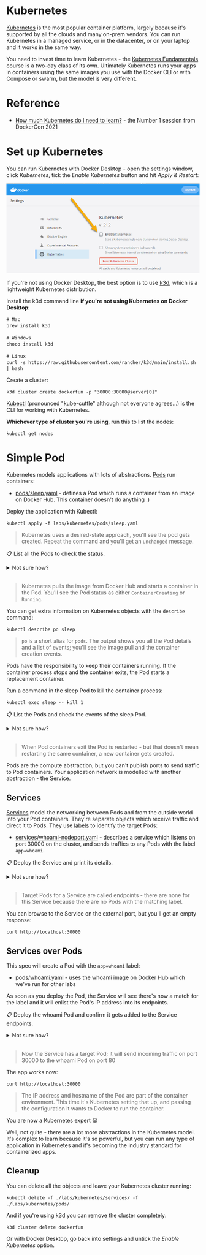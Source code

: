 # Kubernetes

[Kubernetes](https://kubernetes.io) is the most popular container platform, largely because it's supported by all the clouds and many on-prem vendors. You can run Kubernetes in a managed service, or in the datacenter, or on your laptop and it works in the same way.

You need to invest time to learn Kubernetes - the [Kubernetes Fundamentals](https://k8sfun.courselabs.co) course is a two-day class of its own. Ultimately Kubernetes runs your apps in containers using the same images you use with the Docker CLI or with Compose or swarm, but the model is very different.

# Reference

- [How much Kubernetes do I need to learn?](https://docker.events.cube365.net/dockercon-live/2021/content/Videos/zo9AAafDLCPRv2rom) - the Number 1 session from DockerCon 2021

# Set up Kubernetes

You can run Kubernetes with Docker Desktop - open the settings window, click _Kubernetes_, tick the _Enable Kubernetes_ button and hit _Apply & Restart_:

![Enabling Kubernetes in Docker Desktop](../../img/docker-desktop-kubernetes.png)

If you're not using Docker Desktop, the best option is to use [k3d](https://k3d.io/#installation), which is a lightweight Kubernetes distribution.

Install the k3d command line **if you're not using Kubernetes on Docker Desktop**:

```
# Mac
brew install k3d

# Windows
choco install k3d

# Linux
curl -s https://raw.githubusercontent.com/rancher/k3d/main/install.sh | bash
```

Create a cluster:

```
k3d cluster create dockerfun -p "30000:30000@server[0]"
```

[Kubectl](https://kubernetes.io/docs/reference/generated/kubectl/kubectl-commands) (pronounced "kube-cuttle" although not everyone agrees...) is the CLI for working with Kubernetes. 

**Whichever type of cluster you're using**, run this to list the nodes:

```
kubectl get nodes
```

# Simple Pod

Kubernetes models applications with lots of abstractions. [Pods](https://kubernetes.io/docs/concepts/workloads/pods/) run containers:

- [pods/sleep.yaml](./pods/sleep.yaml) - defines a Pod which runs a container from an image on Docker Hub. This container doesn't do anything :)

Deploy the application with Kubectl:

``` 
kubectl apply -f labs/kubernetes/pods/sleep.yaml
```

> Kubernetes uses a desired-state approach, you'll see the pod gets created. Repeat the command and you'll get an `unchanged` message.

📋 List all the Pods to check the status.

<details>
  <summary>Not sure how?</summary>

```
# kubectl uses a standard [verb] [object] syntax:
kubectl get pods
```

</details><br/>

> Kubernetes pulls the image from Docker Hub and starts a container in the Pod. You'll see the Pod status as either `ContainerCreating` or `Running`.

You can get extra information on Kubernetes objects with the `describe` command:

```
kubectl describe po sleep
```

> `po` is a short alias for `pods`. The output shows you all the Pod details and a list of events; you'll see the image pull and the container creation events.

Pods have the responsibility to keep their containers running. If the container process stops and the container exits, the Pod starts a replacement container.

Run a command in the sleep Pod to kill the container process:

```
kubectl exec sleep -- kill 1
```

📋 List the Pods and check the events of the sleep Pod.

<details>
  <summary>Not sure how?</summary>

```
# the Pod list shows the restart count:
kubectl get pods

# the details show the container being replaced:
kubectl describe pod sleep
```

</details><br/>

> When Pod containers exit the Pod is restarted - but that doesn't mean restarting the same container, a new container gets created.

Pods are the compute abstraction, but you can't publish ports to send traffic to Pod containers. Your application network is modelled with another abstraction - the Service.

## Services

[Services](https://kubernetes.io/docs/concepts/services-networking/service/) model the networking between Pods and from the outside world into your Pod containers. They're separate objects which receive traffic and direct it to Pods. They use [labels](https://kubernetes.io/docs/concepts/overview/working-with-objects/labels/) to identify the target Pods:

- [services/whoami-nodeport.yaml](./services/whoami-nodeport.yaml) - describes a service which listens on port 30000 on the cluster, and sends traffics to any Pods with the label `app=whoami`.

📋 Deploy the Service and print its details.

<details>
  <summary>Not sure how?</summary>

```
# apply is used for all types of object:
kubectl apply -f labs/kubernetes/services/

# list the Services:
kubectl get service

# the details show Service's IP address and ports:
kubectl describe service whoami-np
```

</details><br/>

> Target Pods for a Service are called endpoints - there are none for this Service because there are no Pods with the matching label.

You can browse to the Service on the external port, but you'll get an empty response:

```
curl http://localhost:30000
```

## Services over Pods

This spec will create a Pod with the `app=whoami` label:

- [pods/whoami.yaml](./pods/whoami.yaml) - uses the whoami image on Docker Hub which we've run for other labs

As soon as you deploy the Pod, the Service will see there's now a match for the label and it will enlist the Pod's IP address into its endpoints.

📋 Deploy the whoami Pod and confirm it gets added to the Service endpoints.

<details>
  <summary>Not sure how?</summary>

```
# you can apply all the YAML files:
kubectl apply -f labs/kubernetes/pods/

# list Pods with a label selector, showing additional output:
kubectl get pods -l app=whoami -o wide

# the Pod IP will be in the Service endpoints:
kubectl describe service whoami-np
```

</details><br/>


> Now the Service has a target Pod; it will send incoming traffic on port 30000 to the whoami Pod on port 80

The app works now:

```
curl http://localhost:30000
```

> The IP address and hostname of the Pod are part of the container environment. This time it's Kubernetes setting that up, and passing the configuration it wants to Docker to run the container.

You are now a Kubernetes expert 😀 

Well, not quite - there are a lot more abstractions in the Kubernetes model. It's complex to learn because it's so powerful, but you can run any type of application in Kubernetes and it's becoming the industry standard for containerized apps.

## Cleanup

You can delete all the objects and leave your Kubernetes cluster running:

```
kubectl delete -f ./labs/kubernetes/services/ -f ./labs/kubernetes/pods/
```

And if you're using k3d you can remove the cluster completely:

```
k3d cluster delete dockerfun
```

Or with Docker Desktop, go back into settings and untick the _Enable Kubernetes_ option.